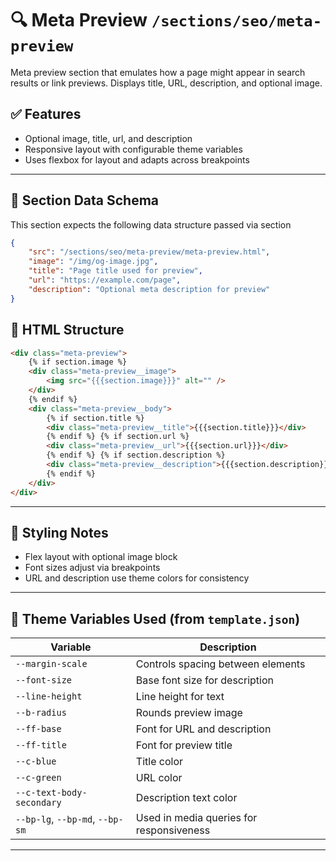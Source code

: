 # 🔍 Meta Preview `/sections/seo/meta-preview`

Meta preview section that emulates how a page might appear in search results or link previews. Displays title, URL, description, and optional image.

## ✅ Features

-   Optional image, title, url, and description
-   Responsive layout with configurable theme variables
-   Uses flexbox for layout and adapts across breakpoints

---

## 🧾 Section Data Schema

This section expects the following data structure passed via section

```json
{
	"src": "/sections/seo/meta-preview/meta-preview.html",
	"image": "/img/og-image.jpg",
	"title": "Page title used for preview",
	"url": "https://example.com/page",
	"description": "Optional meta description for preview"
}
```

## 🧱 HTML Structure

```html
<div class="meta-preview">
	{% if section.image %}
	<div class="meta-preview__image">
		<img src="{{{section.image}}}" alt="" />
	</div>
	{% endif %}
	<div class="meta-preview__body">
		{% if section.title %}
		<div class="meta-preview__title">{{{section.title}}}</div>
		{% endif %} {% if section.url %}
		<div class="meta-preview__url">{{{section.url}}}</div>
		{% endif %} {% if section.description %}
		<div class="meta-preview__description">{{{section.description}}}</div>
		{% endif %}
	</div>
</div>
```

---

## 🎨 Styling Notes

-   Flex layout with optional image block
-   Font sizes adjust via breakpoints
-   URL and description use theme colors for consistency

---

## 🧩 Theme Variables Used (from `template.json`)

| Variable                        | Description                              |
| ------------------------------- | ---------------------------------------- |
| `--margin-scale`                | Controls spacing between elements        |
| `--font-size`                   | Base font size for description           |
| `--line-height`                 | Line height for text                     |
| `--b-radius`                    | Rounds preview image                     |
| `--ff-base`                     | Font for URL and description             |
| `--ff-title`                    | Font for preview title                   |
| `--c-blue`                      | Title color                              |
| `--c-green`                     | URL color                                |
| `--c-text-body-secondary`       | Description text color                   |
| `--bp-lg`, `--bp-md`, `--bp-sm` | Used in media queries for responsiveness |

---
